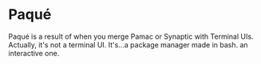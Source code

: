 # Paqué
Paqué is a result of when you merge Pamac or Synaptic with Terminal UIs. Actually, it's not a terminal UI. It's...a package manager made in bash. an interactive one.
